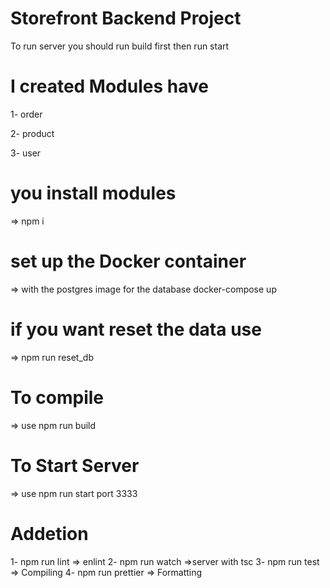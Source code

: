 # Storefront Backend Project

To run server you should run build first then run start

# I created Modules have

1- order

2- product

3- user

# you install modules

=> npm i

# set up the Docker container

=> with the postgres image for the database docker-compose up

# if you want reset the data use

=> npm run reset_db

# To compile

=> use npm run build

# To Start Server

=> use npm run start port 3333

# Addetion

1- npm run lint => enlint
2- npm run watch =>server with tsc
3- npm run test => Compiling
4- npm run prettier => Formatting
